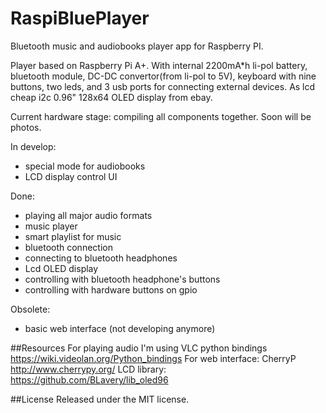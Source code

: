 # RaspiBluePlayer
 Bluetooth music and audiobooks player app for Raspberry PI.

Player based on Raspberry Pi A+. With internal 2200mA*h li-pol battery, bluetooth module, DC-DC convertor(from li-pol to 5V), keyboard with nine buttons, two leds, and 3 usb ports for connecting external devices. As lcd cheap i2c 0.96" 128x64 OLED display from ebay.

Current hardware stage: compiling all components together. Soon will be photos.

In develop:
* special mode for audiobooks 
* LCD display control UI

Done:
* playing all major audio formats
* music player
* smart playlist for music
* bluetooth connection
* connecting to bluetooth headphones
* Lcd OLED display 
* controlling with bluetooth headphone's buttons
* controlling with hardware buttons on gpio

Obsolete:
* basic web interface (not developing anymore)

##Resources
For playing audio I'm using VLC python bindings https://wiki.videolan.org/Python_bindings
For web interface: CherryP http://www.cherrypy.org/
LCD library: https://github.com/BLavery/lib_oled96


##License
Released under the MIT license.
